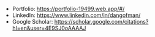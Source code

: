 - Portfolio: https://portfolio-19499.web.app/#/
- LinkedIn: https://www.linkedin.com/in/dangofman/
- Google Scholar: https://scholar.google.com/citations?hl=en&user=4E9SJ0oAAAAJ

<!---
danielgof/danielgof is a ✨ special ✨ repository because its `README.md` (this file) appears on your GitHub profile.
You can click the Preview link to take a look at your changes.
--->
